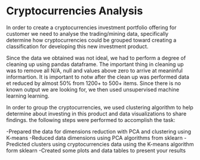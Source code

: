 # Cryptocurrencies Analysis

In order to create a cryptocurrencies investment portfolio offering for customer we need to analyse the trading/mining data, specifically determine how cryptocurrencies could be grouped toward creating a classification for developing this new investment product.

Since the data we obtained was not ideal, we had to perform a degree of cleaning up using pandas dataframe. The important thing in cleaning up was to remove all N/A, null and values above zero to arrive at meaninful informartion. It is important to notw after the clean up was performed data et reduced by almost 50% from 1200+ to 500+ items. Since there is no known output we are looking for, we then used unsupervised machine learning learning.

In order to group the cryptocurrencies, we used clustering algorithm to help determine about investing in this product and data visualizations to share findings. the following steps were performed to accomplish the task:

-Prepared the data for dimensions reduction with PCA and clustering using K-means
-Reduced data dimensions using PCA algorithms from sklearn
-Predicted clusters using cryptocurrencies data using the K-means algorithm form sklearn
-Created some plots and data tables to present your results

